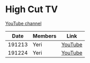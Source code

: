 # High Cut TV

[YouTube channel](https://www.youtube.com/user/HIGHCUTmagazine/)

| Date   | Members | Link                                    |
|--------|---------|-----------------------------------------|
| 191213 | Yeri    | [YouTube](https://youtu.be/VLnN3gzMl-s) |
| 191224 | Yeri    | [YouTube](https://youtu.be/4fqsn_LKNiI) |